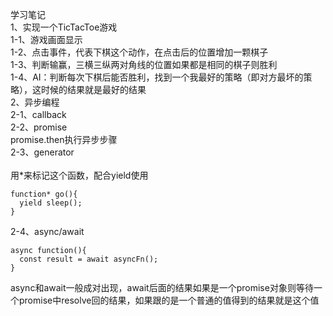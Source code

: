 学习笔记<br>
1、实现一个TicTacToe游戏<br>
1-1、游戏画面显示<br>
1-2、点击事件，代表下棋这个动作，在点击后的位置增加一颗棋子<br>
1-3、判断输赢，三横三纵两对角线的位置如果都是相同的棋子则胜利<br>
1-4、AI：判断每次下棋后能否胜利，找到一个我最好的策略（即对方最坏的策略），这时候的结果就是最好的结果<br>
2、异步编程<br>
2-1、callback<br>
2-2、promise<br>
promise.then执行异步步骤<br>
2-3、generator<br><br>
用\*来标记这个函数，配合yield使用<br>
```
function* go(){
  yield sleep();
}
```
2-4、async/await<br>
```
async function(){
  const result = await asyncFn();
}
```
async和await一般成对出现，await后面的结果如果是一个promise对象则等待一个promise中resolve回的结果，如果跟的是一个普通的值得到的结果就是这个值
